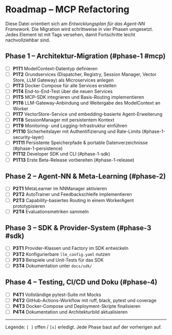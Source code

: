 # Roadmap – MCP Refactoring

Diese Datei orientiert sich am *Entwicklungsplan für das Agent-NN Framework*. Die Migration wird schrittweise in vier Phasen umgesetzt. Jedes Element ist mit Tags versehen, damit Fortschritte leicht nachvollziehbar sind.

## Phase 1 – Architektur-Migration (#phase-1 #mcp)
- [ ] **P1T1** ModelContext-Datentyp definieren
- [ ] **P1T2** Grundservices (Dispatcher, Registry, Session Manager, Vector Store, LLM Gateway) als Microservices anlegen
- [ ] **P1T3** Docker Compose für alle Services erstellen
- [ ] **P1T4** End-to-End-Test über die neuen Services
- [ ] **P1T5** MCP-SDK integrieren und Basis-Routing implementieren
- [ ] **P1T6** LLM-Gateway-Anbindung und Weitergabe des ModelContext an Worker
- [ ] **P1T7** VectorStore-Service und embedding-basierte Agent-Erweiterung
- [ ] **P1T8** SessionManager mit persistentem Kontext
- [ ] **P1T9** Monitoring- und Logging-Infrastruktur einführen
- [ ] **P1T10** Sicherheitslayer mit Authentifizierung und Rate-Limits (#phase-1-security-layer)
- [ ] **P1T11** Persistente Speicherpfade & portable Datenverzeichnisse (#phase-1-persistence)
- [ ] **P1T12** Developer SDK und CLI (#phase-1-sdk)
- [ ] **P1T13** Erste Beta-Release vorbereiten (#phase-1-release)

## Phase 2 – Agent-NN & Meta-Learning (#phase-2)
- [ ] **P2T1** MetaLearner im NNManager aktivieren
- [ ] **P2T2** AutoTrainer und Feedbackschleife implementieren
- [ ] **P2T3** Capability-basiertes Routing in einem WorkerAgent prototypisieren
- [ ] **P2T4** Evaluationsmetriken sammeln

## Phase 3 – SDK & Provider-System (#phase-3 #sdk)
- [ ] **P3T1** Provider-Klassen und Factory im SDK entwickeln
- [ ] **P3T2** Konfigurierbare `llm_config.yaml` nutzen
- [ ] **P3T3** Beispiele und Unit-Tests für das SDK
- [ ] **P3T4** Dokumentation unter `docs/sdk/`

## Phase 4 – Testing, CI/CD und Doku (#phase-4)
- [ ] **P4T1** Vollständige pytest-Suite mit Mocks
- [ ] **P4T2** GitHub-Actions-Workflow mit ruff, black, pytest und coverage
- [ ] **P4T3** Docker-Compose und Deployment-Skripte finalisieren
- [ ] **P4T4** Dokumentation und Architekturbild aktualisieren

---

Legende: `[ ]` offen / `[x]` erledigt. Jede Phase baut auf der vorherigen auf.
